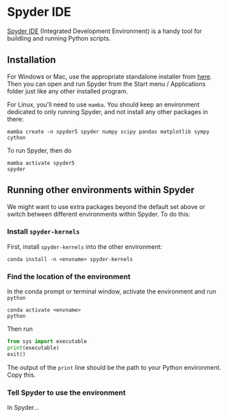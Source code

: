 # Spyder IDE

[Spyder IDE](https://www.spyder-ide.org) (Integrated Development Environment) is a handy tool for buildling and running Python scripts.

## Installation

For Windows or Mac, use the appropriate standalone installer from [here](https://docs.spyder-ide.org/current/installation.html#downloading-and-installing).  Then you can open and run Spyder from the Start menu / Applications folder just like any other installed program.

For Linux, you'll need to use `mamba`.  You should keep an environment dedicated to only running Spyder, and not install any other packages in there:

    mamba create -n spyder5 spyder numpy scipy pandas matplotlib sympy cython

To run Spyder, then do

    mamba activate spyder5
    spyder

## Running other environments within Spyder

We might want to use extra packages beyond the default set above or switch between different environments within Spyder.  To do this:


### Install `spyder-kernels`

First, install `spyder-kernels` into the other environment:

    conda install -n <envname> spyder-kernels

### Find the location of the environment

In the conda prompt or terminal window, activate the environment and run `python`

    conda activate <envname>
    python

Then run

```python
from sys import executable
print(executable)
exit()
```

The output of the `print` line should be the path to your Python environment.  Copy this.

### Tell Spyder to use the environment

In Spyder...

<!-- ![Image title](/docs/img/spyder-default-env.png) -->
